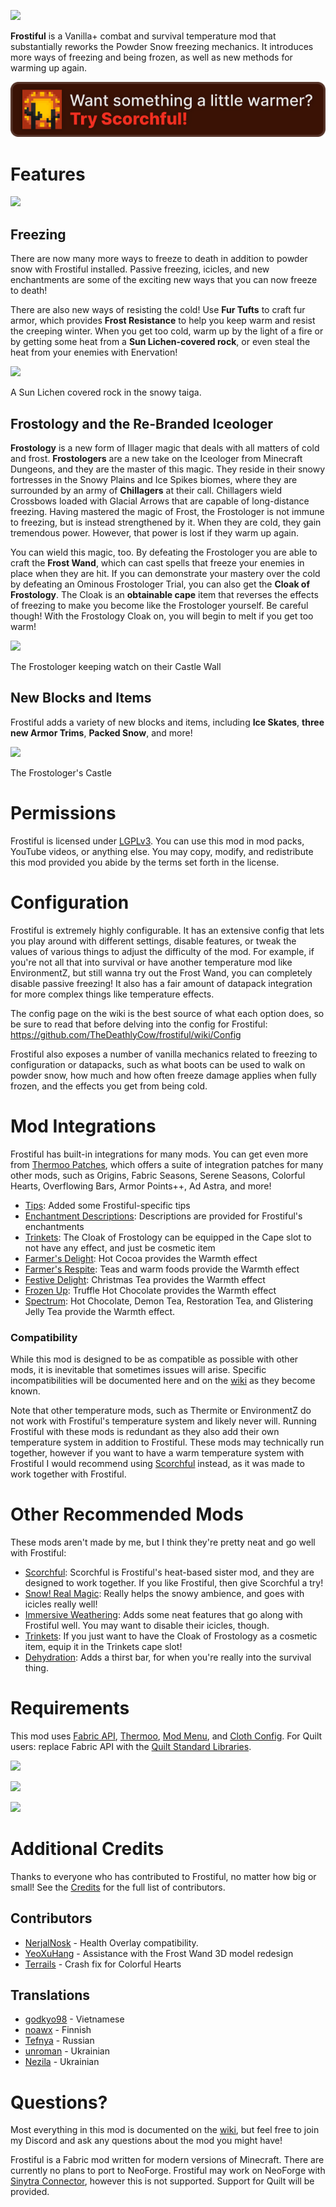 ![](https://raw.githubusercontent.com/TheDeathlyCow/frostiful/1.21.1/docs/title.png)


**Frostiful** is a Vanilla+ combat and survival temperature mod that substantially reworks the Powder Snow freezing mechanics. It introduces more ways of freezing and being frozen, as well as new methods for warming up again.

[![](https://raw.githubusercontent.com/TheDeathlyCow/scorchful/main/docs/try_scorchful.svg)](https://www.curseforge.com/minecraft/mc-mods/scorchful)

# Features

[![](https://img.youtube.com/vi/nXbpWYjgo-Y/0.jpg)](https://www.youtube.com/watch?v=nXbpWYjgo-Y)

## Freezing

There are now many more ways to freeze to death in addition to powder snow with Frostiful installed. Passive freezing, icicles, and new enchantments are some of the exciting new ways that you can now freeze to death!

There are also new ways of resisting the cold! Use **Fur Tufts** to craft fur armor, which provides **Frost Resistance** to help you keep warm and resist the creeping winter. When you get too cold, warm up by the light of a fire or by getting some heat from a **Sun Lichen-covered rock**, or even steal the heat from your enemies with Enervation!

![](https://raw.githubusercontent.com/TheDeathlyCow/frostiful/1.21.1/docs/lichen.png)

A Sun Lichen covered rock in the snowy taiga.

## Frostology and the Re-Branded Iceologer

**Frostology** is a new form of Illager magic that deals with all matters of cold and frost. **Frostologers** are a new take on the Iceologer from Minecraft Dungeons, and they are the master of this magic. They reside in their snowy fortresses in the Snowy Plains and Ice Spikes biomes, where they are surrounded by an army of **Chillagers** at their call. Chillagers wield Crossbows loaded with Glacial Arrows that are capable of long-distance freezing. Having mastered the magic of Frost, the Frostologer is not immune to freezing, but is instead strengthened by it. When they are cold, they gain tremendous power. However, that power is lost if they warm up again.

You can wield this magic, too. By defeating the Frostologer you are able to craft the **Frost Wand**, which can cast spells that freeze your enemies in place when they are hit. If you can demonstrate your mastery over the cold by defeating an Ominous Frostologer Trial, you can also get the **Cloak of Frostology**. The Cloak is an **obtainable cape** item that reverses the effects of freezing to make you become like the Frostologer yourself. Be careful though! With the Frostology Cloak on, you will begin to melt if you get too warm!


![](https://raw.githubusercontent.com/TheDeathlyCow/frostiful/1.21.1/docs/frostologer.png)

The Frostologer keeping watch on their Castle Wall


## New Blocks and Items

Frostiful adds a variety of new blocks and items, including **Ice Skates**, **three new Armor Trims**, **Packed Snow**, and more!

![](https://raw.githubusercontent.com/TheDeathlyCow/frostiful/main/docs/castle.png)

The Frostologer's Castle

# Permissions

Frostiful is licensed under [LGPLv3](https://www.gnu.org/licenses/lgpl-3.0.en.html). You can use this mod in mod packs, YouTube videos, or anything else. You may copy, modify, and redistribute this mod provided you abide by the terms set forth in the license.

# Configuration

Frostiful is extremely highly configurable. It has an extensive config that lets you play around with different settings, disable features, or tweak the values of various things to adjust the difficulty of the mod. For example, if you're not all that into survival or have another temperature mod like EnvironmentZ, but still wanna try out the Frost Wand, you can completely disable passive freezing! It also has a fair amount of datapack integration for more complex things like temperature effects.

The config page on the wiki is the best source of what each option does, so be sure to read that before delving into the config for Frostiful: https://github.com/TheDeathlyCow/frostiful/wiki/Config

Frostiful also exposes a number of vanilla mechanics related to freezing to configuration or datapacks, such as what boots can be used to walk on powder snow, how much and how often freeze damage applies when fully frozen, and the effects you get from being cold.

#  Mod Integrations

Frostiful has built-in integrations for many mods. You can get even more from [Thermoo Patches](https://modrinth.com/mod/thermoo-patches), which offers a suite of integration patches for many other mods, such as Origins, Fabric Seasons, Serene Seasons, Colorful Hearts, Overflowing Bars, Armor Points++, Ad Astra, and more!

* [Tips](https://modrinth.com/mod/tips): Added some Frostiful-specific tips
* [Enchantment Descriptions](https://modrinth.com/mod/enchantment-descriptions): Descriptions are provided for Frostiful's enchantments
* [Trinkets](https://modrinth.com/mod/trinkets): The Cloak of Frostology can be equipped in the Cape slot to not have any effect, and just be cosmetic item
* [Farmer's Delight](https://modrinth.com/mod/farmers-delight-fabric): Hot Cocoa provides the Warmth effect
* [Farmer's Respite](https://www.curseforge.com/minecraft/mc-mods/farmers-respite): Teas and warm foods provide the Warmth effect
* [Festive Delight](https://www.curseforge.com/minecraft/mc-mods/festive-delight): Christmas Tea provides the Warmth effect
* [Frozen Up](https://www.curseforge.com/minecraft/mc-mods/frozen-up): Truffle Hot Chocolate provides the Warmth effect
* [Spectrum](https://modrinth.com/mod/spectrum): Hot Chocolate, Demon Tea, Restoration Tea, and Glistering Jelly Tea provide the Warmth effect.

### Compatibility

While this mod is designed to be as compatible as possible with other mods, it is inevitable that sometimes issues will arise. Specific incompatibilities will be documented here and on the [wiki](https://github.com/TheDeathlyCow/frostiful/wiki#compatibility) as they become known.

Note that other temperature mods, such as Thermite or EnvironmentZ do not work with Frostiful's temperature system and likely never will. Running Frostiful with these mods is redundant as they also add their own temperature system in addition to Frostiful. These mods may technically run together, however if you want to have a warm temperature system with Frostiful I would recommend using [Scorchful](https://modrinth.com/mod/scorchful) instead, as it was made to work together with Frostiful.

# Other Recommended Mods

These mods aren't made by me, but I think they're pretty neat and go well with Frostiful:

* [Scorchful](https://modrinth.com/mod/scorchful): Scorchful is Frostiful's heat-based sister mod, and they are designed to work together. If you like Frostiful, then give Scorchful a try!
* [Snow! Real Magic](https://www.curseforge.com/minecraft/mc-mods/snow-real-magic-fabric): Really helps the snowy ambience, and goes with icicles really well!
* [Immersive Weathering](https://modrinth.com/mod/immersive-weathering): Adds some neat features that go along with Frostiful well. You may want to disable their icicles, though.
* [Trinkets](https://modrinth.com/mod/trinkets): If you just want to have the Cloak of Frostology as a cosmetic item, equip it in the Trinkets cape slot!
* [Dehydration](https://www.curseforge.com/minecraft/mc-mods/dehydration): Adds a thirst bar, for when you're really into the survival thing.

# Requirements

This mod uses [Fabric API](https://modrinth.com/mod/fabric-api), [Thermoo](https://modrinth.com/mod/thermoo), [Mod Menu](https://modrinth.com/mod/modmenu), and [Cloth Config](https://modrinth.com/mod/cloth-config). For Quilt users: replace Fabric API with the [Quilt Standard Libraries](https://modrinth.com/mod/qsl).

[![](https://i.imgur.com/Ol1Tcf8.png)](https://modrinth.com/mod/fabric-api)

[![](https://i.imgur.com/I0y2xcw.png)](https://modrinth.com/mod/cloth-config)

[![](https://i.imgur.com/MjlOmH0.png)](https://modrinth.com/mod/thermoo)

# Additional Credits

Thanks to everyone who has contributed to Frostiful, no matter how big or small! See the [Credits](https://github.com/TheDeathlyCow/frostiful/blob/main/CREDITS.md) for the full list of contributors.

## Contributors

* [NerjalNosk](https://github.com/NerjalNosk) - Health Overlay compatibility.
* [YeoXuHang](https://github.com/YeoXuHang) - Assistance with the Frost Wand 3D model redesign
* [Terrails](https://github.com/terrails) - Crash fix for Colorful Hearts

## Translations

* [godkyo98](https://github.com/godkyo98) - Vietnamese
* [noawx](https://github.com/noawx) - Finnish
* [Tefnya](https://github.com/tefnya) - Russian
* [unroman](https://github.com/unroman) - Ukrainian
* [Nezila](https://github.com/nezila) - Ukrainian

# Questions?

Most everything in this mod is documented on the [wiki](https://github.com/TheDeathlyCow/frostiful/wiki), but feel free to join my Discord and ask any questions about the mod you might have!

Frostiful is a Fabric mod written for modern versions of Minecraft. There are currently no plans to port to NeoForge. Frostiful may work on NeoForge with [Sinytra Connector](https://modrinth.com/mod/connector), however this is not supported. Support for Quilt will be provided.